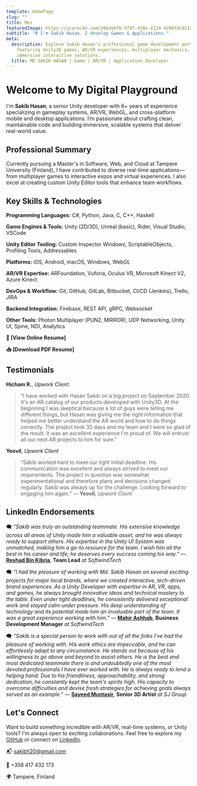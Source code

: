 ```yaml
---
template: HomePage
slug: ""
title: Moi
featuredImage: https://ucarecdn.com/20bdebf6-5f9f-430e-8124-4200fdc01143/-/preview/1920x900/
subtitle: "# I'm Sakib Hasan.​ I develop Games & ​​Applications."
meta:
  description: Explore Sakib Hasan's professional game development portfolio
    featuring Unity3D games, AR/VR experiences, multiplayer mechanics, and
    immersive interactive solutions.
  title: MD SAKIB HASAN | Game | AR/VR | Application Developer
---
```

# Welcome to My Digital Playground

I'm **Sakib Hasan**, a senior Unity developer with 6+ years of experience specializing in gameplay systems, AR/VR, WebGL, and cross-platform mobile and desktop applications. I’m passionate about crafting clean, maintainable code and building immersive, scalable systems that deliver real-world value.

## Professional Summary

Currently pursuing a Master's in Software, Web, and Cloud at Tampere University (Finland), I have contributed to diverse real-time applications—from multiplayer games to interactive expos and virtual experiences. I also excel at creating custom Unity Editor tools that enhance team workflows.

## Key Skills & Technologies

**Programming Languages:** C#, Python, Java, C, C++, Haskell

**Game Engines & Tools:** Unity (2D/3D), Unreal (basic), Rider, Visual Studio, VSCode

**Unity Editor Tooling:** Custom Inspector Windows, ScriptableObjects, Profiling Tools, Addressables

**Platforms:** iOS, Android, macOS, Windows, WebGL

**AR/VR Expertise:** ARFoundation, Vuforia, Oculus VR, Microsoft Kinect V2, Azure Kinect

**DevOps & Workflow:** Git, GitHub, GitLab, Bitbucket, CI/CD (Jenkins), Trello, JIRA

**Backend Integration:** Firebase, REST API, gRPC, Websocket

**Other Tools:** Photon Multiplayer (PUN2, MIRROR), UDP Networking, Unity UI, Spine, NDI, Analytics


<a href="https://sakibh20.netlify.app/resume/" style="text-decoration: none;">**🔗 [View Online Resume]**</a>

<a href="https://drive.google.com/file/d/1hg9wpbOd1YDRIQLN7BELIOMi4XTEawJJ/view?usp=sharing" style="text-decoration: none;" target="_blank" rel="noopener noreferrer">**📥 [Download PDF Resume]**</a>


## Testimonials

**Hicham R.**, *Upwork Client*.
> “I have worked with Hasan Sakib on a big project on September 2020. It's an AR catalog of our products developed with Unity3D. At the beginning I was skeptical because a lot of guys were telling me different things, but Hasan was giving me the right information that helped me better understand the AR world and how to do things correctly. The project took 35 days and my team and I were so glad of the result. It was an excellent experience I'm proud of. We will entrust all our next AR projects to him for sure.”

**Yeovil**, *Upwork Client*
> “Sakib worked hard to meet our tight initial deadline. His communication was excellent and always strived to meet our requirements. The project in question was somewhat experimentational and therefore plans and decisions changed regularly. Sakib was always up for the challenge. Looking forward to engaging him again.”
> — **Yeovil**, *Upwork Client*


## LinkedIn Endorsements

🗨️ *“Sakib was truly an outstanding teammate. His extensive knowledge across all areas of Unity made him a valuable asset, and he was always ready to support others. His expertise in the Unity UI System was unmatched, making him a go-to resource for the team. I wish him all the best in his career and life; he deserves every success coming his way.”*
— **[Reshad Bin Kibria](https://www.linkedin.com/in/reshadhstu/)**, **Team Lead** *at SoftwindTech*

🗨️ *“I had the pleasure of working with Md. Sakib Hasan on several exciting projects for major local brands, where we created interactive, tech-driven brand experiences. As a Unity Developer with expertise in AR, VR, apps, and games, he always brought innovative ideas and technical mastery to the table. Even under tight deadlines, he consistently delivered exceptional work and stayed calm under pressure. His deep understanding of technology and its potential made him an invaluable part of the team. It was a great experience working with him.”*
— **[Mahir Ashhab](https://www.linkedin.com/in/mahir-ad/)**, **Business Development Manager** *at SoftwindTech*

🗨️ *“Sakib is a special person to work with out of all the folks I've had the pleasure of working with. His work ethics are impeccable, and he can effortlessly adapt to any circumstance. He stands out because of his willingness to go above and beyond to assist others. He is the best and most dedicated teammate there is and undoubtedly one of the most devoted professionals I have ever worked with. He is always ready to lend a helping hand. Due to his friendliness, approachability, and strong dedication, he constantly kept the team's spirits high. His capacity to overcome difficulties and devise fresh strategies for achieving goals always served as an example.”*
— **[Sayeed Muntasir](https://www.linkedin.com/in/sayeed-muntasir/)**, **Senior 3D Artist** *at SJ Group*

## Let's Connect

Want to build something incredible with AR/VR, real-time systems, or Unity tools? I'm always open to exciting collaborations. Feel free to explore my [GitHub](https://github.com/sakibh20) or connect on [LinkedIn](https://linkedin.com/in/skbsec).

📬 [sakibh20@gmail.com](mailto:sakibh20@gmail.com)

📱 +358 417 432 173

🌍 Tampere, Finland